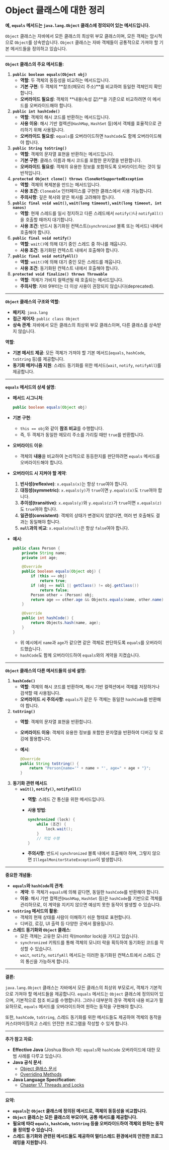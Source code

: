 # Object 클래스에 대한 정리

**예, `equals` 메서드는 `java.lang.Object` 클래스에 정의되어 있는 메서드입니다.**

`Object` 클래스는 자바에서 모든 클래스의 최상위 부모 클래스이며, 모든 객체는 암시적으로 `Object`를 상속받습니다. `Object` 클래스는 자바 객체들이 공통적으로 가져야 할 기본 메서드들을 정의하고 있습니다.

***

**`Object` 클래스의 주요 메서드들:**

1. **`public boolean equals(Object obj)`**
   * **역할**: 두 객체의 동등성을 비교하는 메서드입니다.
   * **기본 구현**: 두 객체의 \*\*참조(메모리 주소)\*\*를 비교하여 동일한 객체인지 확인합니다.
   * **오버라이드 필요성**: 객체의 \*\*내용(속성 값)\*\*을 기준으로 비교하려면 이 메서드를 오버라이드해야 합니다.
2. **`public int hashCode()`**
   * **역할**: 객체의 해시 코드를 반환하는 메서드입니다.
   * **사용 이유**: 해시 기반 컬렉션(`HashMap`, `HashSet` 등)에서 객체를 효율적으로 관리하기 위해 사용됩니다.
   * **오버라이드 필요성**: `equals`를 오버라이드하면 `hashCode`도 함께 오버라이드해야 합니다.
3. **`public String toString()`**
   * **역할**: 객체의 문자열 표현을 반환하는 메서드입니다.
   * **기본 구현**: 클래스 이름과 해시 코드를 포함한 문자열을 반환합니다.
   * **오버라이드 필요성**: 객체의 유용한 정보를 포함하도록 오버라이드하는 것이 일반적입니다.
4. **`protected Object clone() throws CloneNotSupportedException`**
   * **역할**: 객체의 복제본을 만드는 메서드입니다.
   * **사용 조건**: `Cloneable` 인터페이스를 구현한 클래스에서 사용 가능합니다.
   * **주의사항**: 깊은 복사와 얕은 복사를 고려해야 합니다.
5. **`public final void wait()`, `wait(long timeout)`, `wait(long timeout, int nanos)`**
   * **역할**: 현재 스레드를 일시 정지하고 다른 스레드에서 `notify()`나 `notifyAll()`을 호출할 때까지 대기합니다.
   * **사용 조건**: 반드시 동기화된 컨텍스트(`synchronized` 블록 또는 메서드) 내에서 호출해야 합니다.
6. **`public final void notify()`**
   * **역할**: `wait()`에 의해 대기 중인 스레드 중 하나를 깨웁니다.
   * **사용 조건**: 동기화된 컨텍스트 내에서 호출해야 합니다.
7. **`public final void notifyAll()`**
   * **역할**: `wait()`에 의해 대기 중인 모든 스레드를 깨웁니다.
   * **사용 조건**: 동기화된 컨텍스트 내에서 호출해야 합니다.
8. **`protected void finalize() throws Throwable`**
   * **역할**: 객체가 가비지 컬렉션될 때 호출되는 메서드입니다.
   * **주의사항**: 자바 9부터는 더 이상 사용이 권장되지 않습니다(deprecated).

***

**`Object` 클래스의 구조와 역할:**

* **패키지**: `java.lang`
* **접근 제어자**: `public class Object`
* **상속 관계**: 자바에서 모든 클래스의 최상위 부모 클래스이며, 다른 클래스를 상속받지 않습니다.

**역할**:

* **기본 메서드 제공**: 모든 객체가 가져야 할 기본 메서드(`equals`, `hashCode`, `toString` 등)를 제공합니다.
* **동기화 메커니즘 지원**: 스레드 동기화를 위한 메서드(`wait`, `notify`, `notifyAll`)를 제공합니다.

***

**`equals` 메서드의 상세 설명:**

*   **메서드 시그니처**:

    ```java
    public boolean equals(Object obj)
    ```
* **기본 구현**:
  * `this == obj`와 같이 **참조 비교**를 수행합니다.
  * 즉, 두 객체가 동일한 메모리 주소를 가리킬 때만 `true`를 반환합니다.
* **오버라이드 이유**:
  * 객체의 **내용**을 비교하여 논리적으로 동등한지를 판단하려면 `equals` 메서드를 오버라이드해야 합니다.
* **오버라이드 시 지켜야 할 계약**:
  1. **반사성(reflexive)**: `x.equals(x)`는 항상 `true`여야 합니다.
  2. **대칭성(symmetric)**: `x.equals(y)`가 `true`이면 `y.equals(x)`도 `true`여야 합니다.
  3. **추이성(transitive)**: `x.equals(y)`와 `y.equals(z)`가 `true`이면 `x.equals(z)`도 `true`여야 합니다.
  4. **일관성(consistent)**: 객체의 상태가 변경되지 않았다면, 여러 번 호출해도 결과는 동일해야 합니다.
  5. **`null`과의 비교**: `x.equals(null)`은 항상 `false`여야 합니다.
*   **예시**:

    ```java
    public class Person {
        private String name;
        private int age;

        @Override
        public boolean equals(Object obj) {
            if (this == obj)
                return true;
            if (obj == null || getClass() != obj.getClass())
                return false;
            Person other = (Person) obj;
            return age == other.age && Objects.equals(name, other.name);
        }

        @Override
        public int hashCode() {
            return Objects.hash(name, age);
        }
    }
    ```

    * 위 예시에서 `name`과 `age`가 같으면 같은 객체로 판단하도록 `equals`를 오버라이드했습니다.
    * `hashCode`도 함께 오버라이드하여 `equals`와의 계약을 지켰습니다.

***

**`Object` 클래스의 다른 메서드들의 상세 설명:**

1. **`hashCode()`**
   * **역할**: 객체의 해시 코드를 반환하며, 해시 기반 컬렉션에서 객체를 저장하거나 검색할 때 사용됩니다.
   * **오버라이드 시 주의사항**: `equals`가 같은 두 객체는 동일한 `hashCode`를 반환해야 합니다.
2. **`toString()`**
   * **역할**: 객체의 문자열 표현을 반환합니다.
   * **오버라이드 이유**: 객체의 유용한 정보를 포함한 문자열을 반환하여 디버깅 및 로깅에 활용합니다.
   *   **예시**:

       ```java
       @Override
       public String toString() {
           return "Person{name='" + name + "', age=" + age + "}";
       }
       ```
3. **동기화 관련 메서드**
   * **`wait()`, `notify()`, `notifyAll()`**
     * **역할**: 스레드 간 통신을 위한 메서드입니다.
     *   **사용 방법**:

         ```java
         synchronized (lock) {
             while (조건) {
                 lock.wait();
             }
             // 작업 수행
         }
         ```
     * **주의사항**: 반드시 `synchronized` 블록 내에서 호출해야 하며, 그렇지 않으면 `IllegalMonitorStateException`이 발생합니다.

***

**중요한 개념들:**

* **`equals`와 `hashCode`의 관계**:
  * **계약**: 두 객체가 `equals`에 의해 같다면, 동일한 `hashCode`를 반환해야 합니다.
  * **이유**: 해시 기반 컬렉션(`HashMap`, `HashSet` 등)은 `hashCode`를 기반으로 객체를 관리하므로, 이 계약을 지키지 않으면 예상치 못한 동작이 발생할 수 있습니다.
* **`toString` 메서드의 활용**:
  * 객체의 현재 상태를 사람이 이해하기 쉬운 형태로 표현합니다.
  * 디버깅, 로깅, UI 출력 등 다양한 곳에서 활용됩니다.
* **스레드 동기화와 `Object` 클래스**:
  * 모든 객체는 고유한 모니터 락(monitor lock)을 가지고 있습니다.
  * `synchronized` 키워드를 통해 객체의 모니터 락을 획득하여 동기화된 코드를 작성할 수 있습니다.
  * `wait`, `notify`, `notifyAll` 메서드는 이러한 동기화된 컨텍스트에서 스레드 간의 통신을 가능하게 합니다.

***

**결론:**

`java.lang.Object` 클래스는 자바에서 모든 클래스의 최상위 부모로서, 객체가 기본적으로 가져야 할 메서드들을 제공합니다. `equals` 메서드는 `Object` 클래스에 정의되어 있으며, 기본적으로 참조 비교를 수행합니다. 그러나 대부분의 경우 객체의 내용 비교가 필요하므로, `equals` 메서드를 오버라이드하여 원하는 동작을 구현해야 합니다.

또한, `hashCode`, `toString`, 스레드 동기화를 위한 메서드들도 제공하여 객체의 동작을 커스터마이징하고 스레드 안전한 프로그램을 작성할 수 있게 합니다.

***

**추가 참고 자료:**

* **Effective Java** (Joshua Bloch 저): `equals`와 `hashCode` 오버라이드에 대한 모범 사례를 다루고 있습니다.
* **Java 공식 문서**:
  * [Object 클래스 문서](https://docs.oracle.com/javase/8/docs/api/java/lang/Object.html)
  * [Overriding Methods](https://docs.oracle.com/javase/tutorial/java/IandI/override.html)
* **Java Language Specification**:
  * [Chapter 17. Threads and Locks](https://docs.oracle.com/javase/specs/jls/se8/html/jls-17.html)

***

**요약:**

* **`equals`는 `Object` 클래스에 정의된 메서드로, 객체의 동등성을 비교합니다.**
* **`Object` 클래스는 모든 클래스의 부모이며, 공통 메서드를 제공합니다.**
* **필요에 따라 `equals`, `hashCode`, `toString` 등을 오버라이드하여 객체의 원하는 동작을 정의할 수 있습니다.**
* **스레드 동기화와 관련된 메서드들도 제공하여 멀티스레드 환경에서의 안전한 프로그래밍을 지원합니다.**
